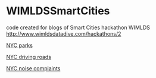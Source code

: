 # WIMLDSSmartCities

code created for blogs of Smart Cities hackathon WIMLDS http://www.wimldsdatadive.com/hackathons/2

[NYC parks](https://github.com/fedhere/WIMLDSSmartCities/blob/master/parks.png)

[NYC driving roads](https://github.com/fedhere/WIMLDSSmartCities/blob/master/roads.png)

[NYC noise complaints](https://github.com/fedhere/WIMLDSSmartCities/blob/master/noise.png)

